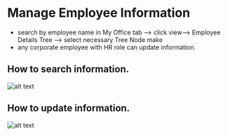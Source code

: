 Manage Employee Information
===========

 - search by employee name in My Office tab --> click view--> Employee Details Tree --> select necessary Tree Node make 
 - any corporate employee with HR role can update information. 

How to search information.
----
![alt text](../images/update-profile-info-emp.png "Update Profile")

How to update information.
----
![alt text](../images/search-profile-emp-info.png "Update Profile")

